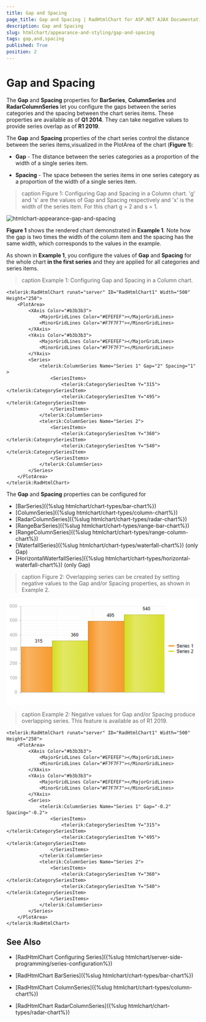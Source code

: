 ```yaml
---
title: Gap and Spacing
page_title: Gap and Spacing | RadHtmlChart for ASP.NET AJAX Documentation
description: Gap and Spacing
slug: htmlchart/appearance-and-styling/gap-and-spacing
tags: gap,and,spacing
published: True
position: 2
---
```


# Gap and Spacing

The **Gap** and **Spacing** properties for **BarSeries**, **ColumnSeries** and **RadarColumnSeries** let you configure the gaps between the series categories and the spacing between the chart series items. These properties are available as of **Q1 2014**. They can take negative values to provide series overlap as of **R1 2019**.

The **Gap** and **Spacing** properties of the chart series control the distance between the series items,visualized in the PlotArea of the chart (**Figure 1**):

* **Gap** - The distance between the series categories as a proportion of the width of a single series item.

* **Spacing** - The space between the series items in one series category as a proportion of the width of a single series item.
>caption Figure 1: Configuring Gap and Spacing in a Column chart. 'g' and 's' are the values of Gap and Spacing respectively and 'x' is the width of the series item. For this chart g = 2 and s = 1.

![htmlchart-appearance-gap-and-spacing](images/htmlchart-appearance-gap-and-spacing.png)

**Figure 1** shows the rendered chart demonstrated in **Example 1**. Note how the gap is two times the width of the column item and the spacing has the same width, which corresponds to the values in the example.

As shown in **Example 1**, you configure the values of **Gap** and **Spacing** for the whole chart **in the first series** and they are applied for all categories and series items.

>caption Example 1: Configuring Gap and Spacing in a Column chart.

````ASP.NET
<telerik:RadHtmlChart runat="server" ID="RadHtmlChart1" Width="500" Height="250">
	<PlotArea>
		<XAxis Color="#b3b3b3">
			<MajorGridLines Color="#EFEFEF"></MajorGridLines>
			<MinorGridLines Color="#F7F7F7"></MinorGridLines>
		</XAxis>
		<YAxis Color="#b3b3b3">
			<MajorGridLines Color="#EFEFEF"></MajorGridLines>
			<MinorGridLines Color="#F7F7F7"></MinorGridLines>
		</YAxis>
		<Series>
			<telerik:ColumnSeries Name="Series 1" Gap="2" Spacing="1" >
				<SeriesItems>
					<telerik:CategorySeriesItem Y="315"></telerik:CategorySeriesItem>
					<telerik:CategorySeriesItem Y="495"></telerik:CategorySeriesItem>
				</SeriesItems>
			</telerik:ColumnSeries>
			<telerik:ColumnSeries Name="Series 2">
				<SeriesItems>
					<telerik:CategorySeriesItem Y="360"></telerik:CategorySeriesItem>
					<telerik:CategorySeriesItem Y="540"></telerik:CategorySeriesItem>
				</SeriesItems>
			</telerik:ColumnSeries>
		</Series>
	</PlotArea>
</telerik:RadHtmlChart>
````


The **Gap** and **Spacing** properties can be configured for
* [BarSeries]({%slug htmlchart/chart-types/bar-chart%})
* [ColumnSeries]({%slug htmlchart/chart-types/column-chart%})
* [RadarColumnSeries]({%slug htmlchart/chart-types/radar-chart%})
* [RangeBarSeries]({%slug htmlchart/chart-types/range-bar-chart%})
* [RangeColumnSeries]({%slug htmlchart/chart-types/range-column-chart%})
* [WaterfallSeries]({%slug htmlchart/chart-types/waterfall-chart%}) (only Gap)
* [HorizontalWaterfallSeries]({%slug htmlchart/chart-types/horizontal-waterfall-chart%}) (only Gap)


>caption Figure 2: Overlapping series can be created by setting negative values to the Gap and/or Spacing properties, as shown in Example 2.

![Overlapping series can be created by setting negative values to Gap and/or Spacing](images/gap-and-spacing-negative-values-overlapping-series.png)

>caption Example 2: Negative values for Gap and/or Spacing produce overlapping series. This feature is available as of R1 2019.

````ASP.NET
<telerik:RadHtmlChart runat="server" ID="RadHtmlChart1" Width="500" Height="250">
	<PlotArea>
		<XAxis Color="#b3b3b3">
			<MajorGridLines Color="#EFEFEF"></MajorGridLines>
			<MinorGridLines Color="#F7F7F7"></MinorGridLines>
		</XAxis>
		<YAxis Color="#b3b3b3">
			<MajorGridLines Color="#EFEFEF"></MajorGridLines>
			<MinorGridLines Color="#F7F7F7"></MinorGridLines>
		</YAxis>
		<Series>
			<telerik:ColumnSeries Name="Series 1" Gap="-0.2" Spacing="-0.2">
				<SeriesItems>
					<telerik:CategorySeriesItem Y="315"></telerik:CategorySeriesItem>
					<telerik:CategorySeriesItem Y="495"></telerik:CategorySeriesItem>
				</SeriesItems>
			</telerik:ColumnSeries>
			<telerik:ColumnSeries Name="Series 2">
				<SeriesItems>
					<telerik:CategorySeriesItem Y="360"></telerik:CategorySeriesItem>
					<telerik:CategorySeriesItem Y="540"></telerik:CategorySeriesItem>
				</SeriesItems>
			</telerik:ColumnSeries>
		</Series>
	</PlotArea>
</telerik:RadHtmlChart>
````


## See Also

 * [RadHtmlChart Configuring Series]({%slug htmlchart/server-side-programming/series-configuration%})

 * [RadHtmlChart BarSeries]({%slug htmlchart/chart-types/bar-chart%})

 * [RadHtmlChart ColumnSeries]({%slug htmlchart/chart-types/column-chart%})

 * [RadHtmlChart RadarColumnSeries]({%slug htmlchart/chart-types/radar-chart%})
